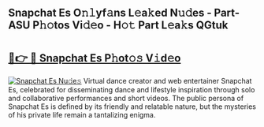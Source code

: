 ## Snapchat Es O𝚗𝚕yf𝚊ns L𝚎a𝚔ed N𝚞𝚍es - Part-ASU P𝚑𝚘tos Vi𝚍𝚎o - H𝚘𝚝 Part L𝚎a𝚔s QGtuk

# <h2><a href="http://kf1hek.oniu.top/?m=Snapchat+Es">🔗👉 🔴 Snapchat Es P𝚑ot𝚘𝚜 V𝚒d𝚎o</a></h2>

[![Snapchat Es Nu𝚍e𝚜](https://i.imgur.com/0qMVB7G.gif)](http://kf1hek.oniu.top/?m=Snapchat+Es)
Virtual dance creator and web entertainer Snapchat Es, celebrated for disseminating dance and lifestyle inspiration through solo and collaborative performances and short videos. The public persona of Snapchat Es is defined by its friendly and relatable nature, but the mysteries of his private life remain a tantalizing enigma.  
